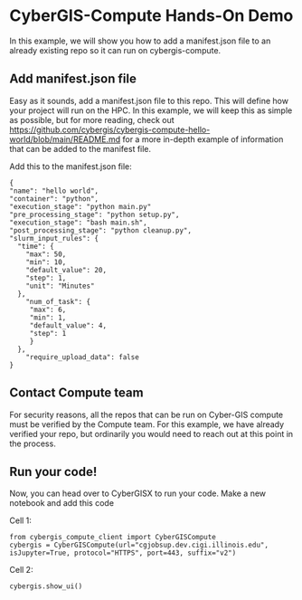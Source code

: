 # CyberGIS-Compute Hands-On Demo
In this example, we will show you how to add a manifest.json file to an already existing repo so it can run on cybergis-compute.

## Add manifest.json file
Easy as it sounds, add a manifest.json file to this repo. This will define how your project will run on the HPC. In this example, we will keep this as simple as possible, but for more reading, check out https://github.com/cybergis/cybergis-compute-hello-world/blob/main/README.md for a more in-depth example of information that can be added to the manifest file.

Add this to the manifest.json file:
```
{
"name": "hello world",
"container": "python",
"execution_stage": "python main.py"
"pre_processing_stage": "python setup.py",
"execution_stage": "bash main.sh",
"post_processing_stage": "python cleanup.py",
"slurm_input_rules": {
  "time": {
    "max": 50,
    "min": 10,
    "default_value": 20,
    "step": 1,
    "unit": "Minutes"
  },
    "num_of_task": {
     "max": 6,
     "min": 1,
     "default_value": 4,
     "step": 1
     }
  },
    "require_upload_data": false
}
```

## Contact Compute team
For security reasons, all the repos that can be run on Cyber-GIS compute must be verified by the Compute team. For this example, we have already verified your repo, but ordinarily you would need to reach out at this point in the process.

## Run your code!
Now, you can head over to CyberGISX to run your code. Make a new notebook and add this code

Cell 1:
```
from cybergis_compute_client import CyberGISCompute
cybergis = CyberGISCompute(url="cgjobsup.dev.cigi.illinois.edu", isJupyter=True, protocol="HTTPS", port=443, suffix="v2")
```
Cell 2:
```
cybergis.show_ui()
```
